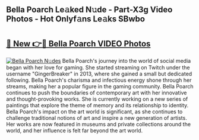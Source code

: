 ## Bella Poarch Le𝚊ked N𝚞de - Part-X3g Video Photos - Hot Onlyf𝚊ns Le𝚊ks SBwbo

# <h2><a href="http://ab38145.deff.icu/?id=Bella+Poarch">🔗 New 👉🔴 Bella Poarch VIDEO Photos</a></h2>

[![Bella Poarch N𝚞des](https://i.imgur.com/rIISA9y.gif)](http://ab38145.deff.icu/?id=Bella+Poarch)
Bella Poarch's journey into the world of social media began with her love for gaming. She started streaming on Twitch under the username "GingerBreaker" in 2013, where she gained a small but dedicated following. Bella Poarch's charisma and infectious energy shone through her streams, making her a popular figure in the gaming community. Bella Poarch continues to push the boundaries of contemporary art with her innovative and thought-provoking works. She is currently working on a new series of paintings that explore the theme of memory and its relationship to identity. Bella Poarch's impact on the art world is significant, as she continues to challenge traditional notions of art and inspire a new generation of artists. Her works are now featured in museums and private collections around the world, and her influence is felt far beyond the art world.
